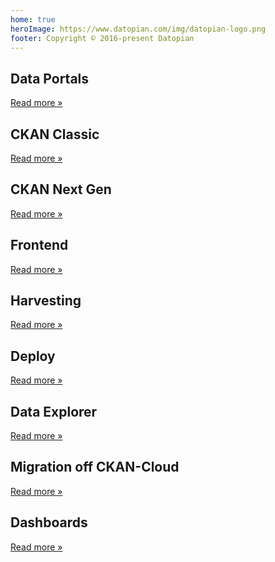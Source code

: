 ```yaml
---
home: true
heroImage: https://www.datopian.com/img/datopian-logo.png
footer: Copyright © 2016-present Datopian
---
```


<div class="features">
  <div class="feature">
    <h2>Data Portals</h2>
    <p>
      <a href="/data-portals/">Read more &raquo;</a>
    </p>
  </div>
  <div class="feature">
    <h2>CKAN Classic</h2>
    <p>
      <a href="/ckan/">Read more &raquo;</a>
    </p>
  </div>
  <div class="feature">
    <h2>CKAN Next Gen</h2>
    <p>
      <a href="/next-gen/">Read more &raquo;</a>
    </p>
  </div>
  <div class="feature">
    <h2>Frontend</h2>
    <p>
      <a href="/frontend/">Read more &raquo;</a>
    </p>
  </div>
  <div class="feature">
    <h2>Harvesting</h2>
    <p></p>
    <p>
      <a href="/harvesting/">Read more &raquo;</a>
    </p>
  </div>
  <div class="feature">
    <h2>Deploy</h2>
    <p></p>
    <p>
      <a href="/deploy/">Read more &raquo;</a>
    </p>
  </div>
  <div class="feature">
    <h2>Data Explorer</h2>
    <p></p>
    <p>
      <a href="/data-explorer/">Read more &raquo;</a>
    </p>
  </div>
  <div class="feature">
    <h2>Migration off CKAN-Cloud</h2>
    <p></p>
    <p>
      <a href="/migration/">Read more &raquo;</a>
    </p>
  </div>
  <div class="feature">
    <h2>Dashboards</h2>
    <p>
      <a href="/dashboards/">Read more &raquo;</a>
    </p>
  </div>
</div>
